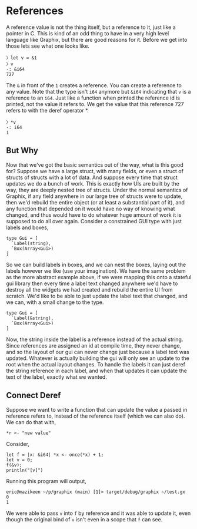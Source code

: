 # References

A reference value is not the thing itself, but a reference to it, just like a
pointer in C. This is kind of an odd thing to have in a very high level language
like Graphix, but there are good reasons for it. Before we get into those lets
see what one looks like.

```
〉let v = &1
〉v
-: &i64
727
```

The `&` in front of the `1` creates a reference. You can create a reference to
any value. Note that the type isn't `i64` anymore but `&i64` indicating that `v`
is a reference to an `i64`. Just like a function when printed the reference id
is printed, not the value it refers to. We get the value that this reference 727
refers to with the deref operator *.

```
〉*v
-: i64
1
```

## But Why

Now that we've got the basic semantics out of the way, what is this good for?
Suppose we have a large struct, with many fields, or even a struct of structs of
structs with a lot of data. And suppose every time that struct updates we do a
bunch of work. This is exactly how UIs are built by the way, they are deeply
nested tree of structs. Under the normal semantics of Graphix, if any field
anywhere in our large tree of structs were to update, then we'd rebuild the
entire object (or at least a substantial part of it), and any function that
depended on it would have no way of knowing what changed, and thus would have to
do whatever huge amount of work it is supposed to do all over again. Consider a
constrained GUI type with just labels and boxes,

```
type Gui = [
  `Label(string),
  `Box(Array<Gui>)
]
```

So we can build labels in boxes, and we can nest the boxes, laying out the
labels however we like (use your imagination). We have the same problem as the
more abstract example above, if we were mapping this onto a stateful gui library
then every time a label text changed anywhere we'd have to destroy all the
widgets we had created and rebuild the entire UI from scratch. We'd like to be
able to just update the label text that changed, and we can, with a small change
to the type.

```
type Gui = [
  `Label(&string),
  `Box(Array<Gui>)
]
```

Now, the string inside the label is a reference instead of the actual string.
Since references are assigned an id at compile time, they never change, and so
the layout of our gui can never change just because a label text was updated.
Whatever is actually building the gui will only see an update to the root when
the actual layout changes. To handle the labels it can just deref the string
reference in each label, and when that updates it can update the text of the
label, exactly what we wanted.

## Connect Deref

Suppose we want to write a function that can update the value a passed in
reference refers to, instead of the reference itself (which we can also do). We
can do that with,

```
*r <- "new value"
```

Consider,

```
let f = |x: &i64| *x <- once(*x) + 1;
let v = 0;
f(&v);
println("[v]")
```

Running this program will output,

```
eric@mazikeen ~/p/graphix (main) [1]> target/debug/graphix ~/test.gx
0
1
```

We were able to pass `v` into `f` by reference and it was able to update it,
even though the original bind of `v` isn't even in a scope that `f` can see.
